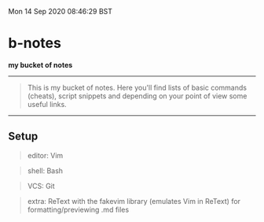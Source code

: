 Mon 14 Sep 2020 08:46:29 BST

# b-notes
**my bucket of notes**
___


> This is my bucket of notes. Here you'll find lists of basic commands (cheats), script snippets and depending on your point of view some useful links. 

___

## Setup

> editor: Vim

> shell: Bash

> VCS: Git

> extra: ReText with the fakevim library (emulates Vim in ReText) for formatting/previewing .md files 
